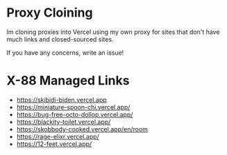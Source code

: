 # Proxy Cloining

Im cloning proxies into Vercel using my own proxy for sites that don't have much links and closed-sourced sites.

If you have any concerns, write an issue!

# X-88 Managed Links

- https://skibidi-biden.vercel.app
- https://miniature-spoon-chi.vercel.app/
- https://bug-free-octo-dollop.vercel.app/
- https://blackity-toilet.vercel.app/
- https://skobbody-cooked.vercel.app/en/room
- https://rage-elixr.vercel.app/
- https://12-feet.vercel.app/
